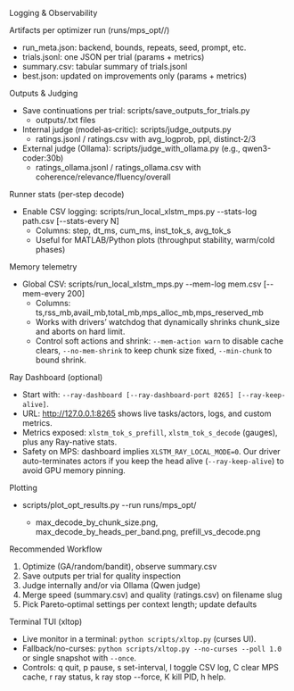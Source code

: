 Logging & Observability

Artifacts per optimizer run (runs/mps_opt/<run>/)
- run_meta.json: backend, bounds, repeats, seed, prompt, etc.
- trials.jsonl: one JSON per trial (params + metrics)
- summary.csv: tabular summary of trials.jsonl
- best.json: updated on improvements only (params + metrics)

Outputs & Judging
- Save continuations per trial: scripts/save_outputs_for_trials.py
  - outputs/<encoded-params>.txt files
- Internal judge (model‑as‑critic): scripts/judge_outputs.py
  - ratings.jsonl / ratings.csv with avg_logprob, ppl, distinct‑2/3
- External judge (Ollama): scripts/judge_with_ollama.py (e.g., qwen3-coder:30b)
  - ratings_ollama.jsonl / ratings_ollama.csv with coherence/relevance/fluency/overall

Runner stats (per‑step decode)
- Enable CSV logging: scripts/run_local_xlstm_mps.py --stats-log path.csv [--stats-every N]
  - Columns: step, dt_ms, cum_ms, inst_tok_s, avg_tok_s
  - Useful for MATLAB/Python plots (throughput stability, warm/cold phases)

Memory telemetry
- Global CSV: scripts/run_local_xlstm_mps.py --mem-log mem.csv [--mem-every 200]
  - Columns: ts,rss_mb,avail_mb,total_mb,mps_alloc_mb,mps_reserved_mb
  - Works with drivers’ watchdog that dynamically shrinks chunk_size and aborts on hard limit.
  - Control soft actions and shrink: `--mem-action warn` to disable cache clears, `--no-mem-shrink` to keep chunk size fixed, `--min-chunk` to bound shrink.

Ray Dashboard (optional)
- Start with: `--ray-dashboard [--ray-dashboard-port 8265] [--ray-keep-alive]`.
- URL: http://127.0.0.1:8265 shows live tasks/actors, logs, and custom metrics.
- Metrics exposed: `xlstm_tok_s_prefill`, `xlstm_tok_s_decode` (gauges), plus any Ray-native stats.
- Safety on MPS: dashboard implies `XLSTM_RAY_LOCAL_MODE=0`. Our driver auto-terminates actors if you keep the head alive (`--ray-keep-alive`) to avoid GPU memory pinning.

Plotting
- scripts/plot_opt_results.py --run runs/mps_opt/<run>
  - max_decode_by_chunk_size.png, max_decode_by_heads_per_band.png, prefill_vs_decode.png

Recommended Workflow
1) Optimize (GA/random/bandit), observe summary.csv
2) Save outputs per trial for quality inspection
3) Judge internally and/or via Ollama (Qwen judge)
4) Merge speed (summary.csv) and quality (ratings.csv) on filename slug
5) Pick Pareto‑optimal settings per context length; update defaults

Terminal TUI (xltop)
- Live monitor in a terminal: `python scripts/xltop.py` (curses UI).
- Fallback/no-curses: `python scripts/xltop.py --no-curses --poll 1.0` or single snapshot with `--once`.
- Controls: q quit, p pause, s set-interval, l toggle CSV log, C clear MPS cache, r ray status, k ray stop --force, K kill PID, h help.
